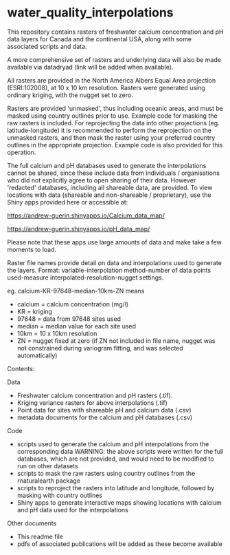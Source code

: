 # water_quality_interpolations

This repository contains rasters of freshwater calcium concentration and pH data layers for Canada and the continental USA, along with some associated scripts and data. 

A more comprehensive set of rasters and underlying data will also be made available via datadryad (link will be added when available). 

All rasters are provided in the North America Albers Equal Area projection (ESRI:102008), at 10 x 10 km resolution. Rasters were generated using ordinary kriging, with the nugget set to zero.

Rasters are provided 'unmasked', thus including oceanic areas, and must be masked using country outlines prior to use. Example code for masking the raw rasters is included. For reprojecting the data into other projections (eg. latitude-longitude) it is recommended to perform the reprojection on the unmasked rasters, and then mask the raster using your preferred country outlines in the appropriate projection. Example code is also provided for this operation.

The full calcium and pH databases used to generate the interpolations cannot be shared, since these include data from individuals / organisations who did not explicitly agree to open sharing of their data. However 'redacted' databases, including all shareable data, are provided. To view locations with data (shareable and non-shareable / proprietary), use the Shiny apps provided here or accessible at: 

https://andrew-guerin.shinyapps.io/Calcium_data_map/

https://andrew-guerin.shinyapps.io/pH_data_map/

Please note that these apps use large amounts of data and make take a few moments to load.

Raster file names provide detail on data and interpolations used to generate the layers. 
Format: variable-interpolation method-number of data points used-measure interpolated-resolution-nugget settings.

eg. calcium-KR-97648-median-10km-ZN means
- calcium = calcium concentration (mg/l)
- KR = kriging
- 97648 = data from 97648 sites used
- median = median value for each site used
- 10km = 10 x 10km resolution  
- ZN = nugget fixed at zero (if ZN not included in file name, nugget was not constrained during variogram fitting, and was selected automatically)

Contents:

Data
- Freshwater calcium concentration and pH rasters (.tif). 
- Kriging variance rasters for above interpolations (.tif)
- Point data for sites with shareable pH and calcium data (.csv)
- metadata documents for the calcium and pH databases (.csv)

Code
- scripts used to generate the calcium and pH interpolations from the corresponding data
WARNING: the above scripts were written for the full databases, which are not provided, and would need to be modified to run on other datasets 
- scripts to mask the raw rasters using country outlines from the rnaturalearth package
- scripts to reproject the rasters into latitude and longitude, followed by masking with country outlines
- Shiny apps to generate interactive maps showing locations with calcium and pH data used for the interpolations

Other documents
- This readme file
- pdfs of associated publications will be added as these become available
